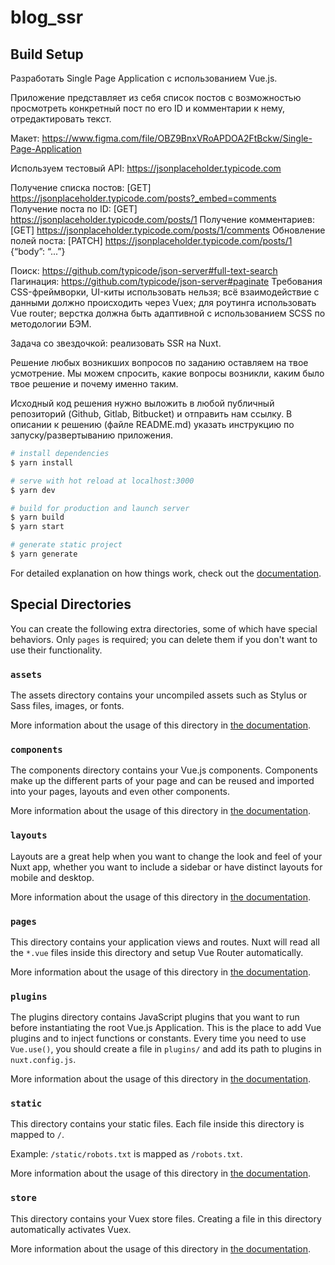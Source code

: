 # blog_ssr

## Build Setup

Разработать Single Page Application с использованием Vue.js. 

Приложение представляет из себя список постов с возможностью просмотреть конкретный пост по его ID и комментарии к нему, отредактировать текст.

Макет: https://www.figma.com/file/OBZ9BnxVRoAPDOA2FtBckw/Single-Page-Application 

Используем тестовый API: https://jsonplaceholder.typicode.com

Получение списка постов: 	[GET] https://jsonplaceholder.typicode.com/posts?_embed=comments 
Получение поста по ID: 	[GET] https://jsonplaceholder.typicode.com/posts/1
Получение комментариев: 	[GET] https://jsonplaceholder.typicode.com/posts/1/comments 
Обновление полей поста: 	[PATCH] https://jsonplaceholder.typicode.com/posts/1 {“body”: “...”}

Поиск: https://github.com/typicode/json-server#full-text-search
Пагинация: https://github.com/typicode/json-server#paginate
Требования
CSS-фреймворки, UI-киты использовать нельзя;
всё взаимодействие с данными должно происходить через Vuex;
для роутинга использовать Vue router;
верстка должна быть адаптивной с использованием SCSS по методологии БЭМ.

Задача со звездочкой: реализовать SSR на Nuxt.

Решение любых возникших вопросов по заданию оставляем на твое усмотрение. Мы можем спросить, какие вопросы возникли, каким было твое решение и почему именно таким.

Исходный код решения нужно выложить в любой публичный репозиторий (Github, Gitlab, Bitbucket) и отправить нам ссылку.
В описании к решению (файле README.md) указать инструкцию по запуску/развертыванию приложения.

```bash
# install dependencies
$ yarn install

# serve with hot reload at localhost:3000
$ yarn dev

# build for production and launch server
$ yarn build
$ yarn start

# generate static project
$ yarn generate
```

For detailed explanation on how things work, check out the [documentation](https://nuxtjs.org).

## Special Directories

You can create the following extra directories, some of which have special behaviors. Only `pages` is required; you can delete them if you don't want to use their functionality.

### `assets`

The assets directory contains your uncompiled assets such as Stylus or Sass files, images, or fonts.

More information about the usage of this directory in [the documentation](https://nuxtjs.org/docs/2.x/directory-structure/assets).

### `components`

The components directory contains your Vue.js components. Components make up the different parts of your page and can be reused and imported into your pages, layouts and even other components.

More information about the usage of this directory in [the documentation](https://nuxtjs.org/docs/2.x/directory-structure/components).

### `layouts`

Layouts are a great help when you want to change the look and feel of your Nuxt app, whether you want to include a sidebar or have distinct layouts for mobile and desktop.

More information about the usage of this directory in [the documentation](https://nuxtjs.org/docs/2.x/directory-structure/layouts).


### `pages`

This directory contains your application views and routes. Nuxt will read all the `*.vue` files inside this directory and setup Vue Router automatically.

More information about the usage of this directory in [the documentation](https://nuxtjs.org/docs/2.x/get-started/routing).

### `plugins`

The plugins directory contains JavaScript plugins that you want to run before instantiating the root Vue.js Application. This is the place to add Vue plugins and to inject functions or constants. Every time you need to use `Vue.use()`, you should create a file in `plugins/` and add its path to plugins in `nuxt.config.js`.

More information about the usage of this directory in [the documentation](https://nuxtjs.org/docs/2.x/directory-structure/plugins).

### `static`

This directory contains your static files. Each file inside this directory is mapped to `/`.

Example: `/static/robots.txt` is mapped as `/robots.txt`.

More information about the usage of this directory in [the documentation](https://nuxtjs.org/docs/2.x/directory-structure/static).

### `store`

This directory contains your Vuex store files. Creating a file in this directory automatically activates Vuex.

More information about the usage of this directory in [the documentation](https://nuxtjs.org/docs/2.x/directory-structure/store).
